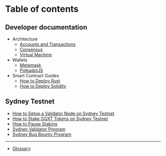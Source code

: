 # Table of contents

## Developer documentation

* Architecture
  * [Accounts and Transactions](developer-documentation/architecture/accounts-and-transactions.md)
  * [Consensus](developer-documentation/architecture/consensus.md)
  * [Virtual Machine](developer-documentation/architecture/virtual-machine.md)
* Wallets
  * [Metamask](developer-documentation/wallets/metamask.md)
  * [PolkadotJS](developer-documentation/wallets/polkadotjs.md)
* Smart Contract Guides
  * [How to Deploy Rust](developer-documentation/how-to-guides/how-to-deploy-rust.md)
  * [How to Deploy Solidity](developer-documentation/how-to-guides/how-to-deploy-solidity.md)

## Sydney Testnet

* [How to Setup a Validator Node on Sydney Testnet](sydney-testnet/validator-guides/how-to-setup-a-validator-node.md)
* [How to Stake GGXT Tokens on Sydney Testnet](sydney-testnet/validator-guides/how-to-stake-ggxt-tokens.md)
* [How to Pause Staking](sydney-testnet/validator-guides/how-to-chill.md)
* [Sydney Validator Program](sydney-testnet/sydney-validator-program.md)
* [Sydney Bug Bounty Program](sydney-testnet/sydney-bug-bounty-program.md)

***

* [Glossary](GLOSSARY.md)
